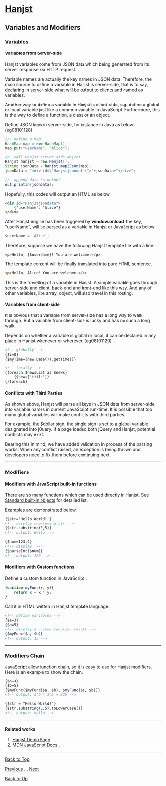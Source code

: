 # [Hanjst](/hanjst/index)
## Variables and Modifiers
### Variables

#### Variables from Server-side
Hanjst variables come from JSON data which being generated from its server response via HTTP request.

Variable names are actually the key names in JSON data. Therefore, the main source to define a variable in Hanjst is server-side, that is to say, declaring in server-side what will be output to clients and named as variables.

Another way to define a variable in Hanjst is client-side, e.g. define a global or local variable just like a common variable in JavaScript. Furthermore, this is the way to define a function, a class or an object.

Define JSON keys in server-side, for instance in Java as below. (eg08101128)

```java
//- define a map
HashMap map = new HashMap();
map.put("userName", "Alice");

//- call Hanjst server-side object
Hanjst hanjst = new Hanjst();
String jsonData = hanjst.map2Json(map);
jsonData = "<div id=\"Hanjstjsondata\">"+jsonData+"</div>";

//- append data to output
out.println(jsonData);
```

Hopefully, this codes will output an HTML as below.

```html
<div id="Hanjstjsondata">
	{"userName": "Alice"}
</div>
```
After Hanjst engine has been triggered by **window.onload**,  the key,  "userName", will be parsed as a variable in Hanjst or JavaScript as below.

```javascript
$userName = 'Alice';
```

Therefore, suppose we have the following Hanjst template file with a line:

```html
<p>Hello, {$userName}! You are welcome.</p>
```
The template content will be finally translated into pure HTML sentence.

```html
<p>Hello, Alice! You are welcome.</p>
```

This is the travelling of a variable in Hanjst.
A simple variable goes through server-side and client, back-end and front-end like this way. And any of other variables, like array, object, will also travel in this routing. 

#### Variables from client-side

It is obvious that a variable  from server-side has a long way to walk through. But a variable from client-side is lucky and has no such a long walk.

Depends on whether a variable is global or local, it can be declared in any place in Hanjst whenever or wherever. (eg08101129)

```html
<!-- globally -->
{$i=0}
{$myTime=(new Date()).getTime()}

<!-- locally -->
{foreach $newsList as $news}
	{$news['title']}
{/foreach}
```
#### Conflicts with Third Parties

As shown above, Hanjst will parse all keys in JSON data from server-side into variable names in current JavaScript run-time. It is possible that too many global variables will make conflicts with third parties.

For example, the $dollar sign, the single sign is set to a global variable designated into jQuery. If a page loaded both jQuery and Hanjst, potential conflicts may exist.

Bearing this in mind, we have added validation in process of the parsing works. When any conflict raised, an exception is being thrown and developers need to fix them before continuing next.

---
### Modifiers

#### Modifiers with JavaScript built-in functions

There are so many functions which can be used directly in Hanjst.
See [Standard built-in objects](https://developer.mozilla.org/en-US/docs/Web/JavaScript/Reference/Global_Objects) for detailed list.

Examples are demonstrated below.

```html
{$str='Hello World!'}
<!-- display shortening str -->
{$str.substring(0,5)}
<!-- output: Hello -->

{$num=123.4}
<!-- display  -->
{$parseInt($num)}
<!-- output: 123 -->

```
 
#### Modifiers with Custom functions

Define a custom function in JavaScript：
```javascript
function myFunc(x, y){
	return x = x * y;
}
```
Call it in HTML written in Hanjst template language:
```html
<!-- define variables -->
{$a=3}
{$b=5}
<!-- display a custom function result -->
{$myFunc($a, $b)}
<!-- output: 15 -->
```

---
### Modifiers Chain

JavaScript allow function chain, so it is easy to use for Hanjst modifiers.
Here is an example to show the chain.

```html
{$a=3}
{$b=5}
{$myFunc($myFunc($a, $b), $myFunc($a, $b))}
<!-- output: 3*5 * 3*5 = 225 -->

{$str = "Hello World!"}
{$str.substring(0,5).toLowerCase()}
<!-- output: hello -->
```

---

#### Related works

1. [Hanjst Demo Page](https://ufqi.com/dev/hanjst/) .
2. [MDN JavaScript Docs](https://developer.mozilla.org/en-US/docs/Web/JavaScript/Reference/Global_Objects) .

----
[Back to Top](/hanjst/hanjst-variable)

[Previous](./hanjst-syntax) ... [Next](./hanjst-function)

[Back to Up](/hanjst/index)

<!--stackedit_data:
eyJoaXN0b3J5IjpbMjEyNDMzNjc1MSw3MTQ4OTAxNTcsMTYyND
c2OTQzLDE2NTU3NjQyNzEsMTMzODQ2OTUyNiwtNzI2ODQ2MTU0
LDEzMTQxMzU0NjQsODUxMDQ4NjEzXX0=
-->